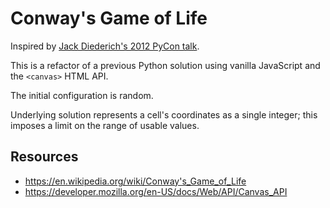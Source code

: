 # Conway's Game of Life

Inspired by
[Jack Diederich's 2012 PyCon talk](https://www.youtube.com/watch?v=o9pEzgHorH0).

This is a refactor of a previous Python solution
using vanilla JavaScript and the `<canvas>` HTML API.

The initial configuration is random.

Underlying solution represents a cell's coordinates as a single integer;
this imposes a limit on the range of usable values.

## Resources

- <https://en.wikipedia.org/wiki/Conway's_Game_of_Life>
- <https://developer.mozilla.org/en-US/docs/Web/API/Canvas_API>
